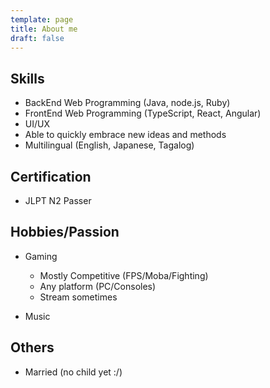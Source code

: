 ```yaml
---
template: page
title: About me
draft: false
---
```

## Skills
- BackEnd Web Programming (Java, node.js, Ruby)
- FrontEnd Web Programming (TypeScript, React, Angular)
- UI/UX
- Able to quickly embrace new ideas and methods
- Multilingual (English, Japanese, Tagalog)

## Certification
- JLPT N2 Passer

## Hobbies/Passion
- Gaming
    - Mostly Competitive (FPS/Moba/Fighting)
    - Any platform (PC/Consoles)
    - Stream sometimes

- Music    

## Others
- Married (no child yet :/)

